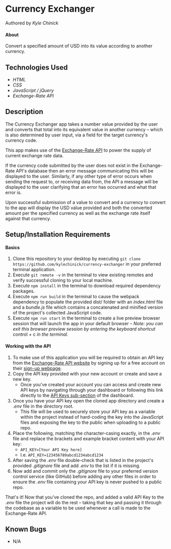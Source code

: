 # Currency Exchanger

Authored by _Kyle Chinick_

#### About

Convert a specified amount of USD into its value according to another currency.

## Technologies Used

- _HTML_
- _CSS_
- _JavaScript / jQuery_
- _Exchange-Rate API_

## Description

The Currency Exchanger app takes a number value provided by the user and converts that total into its equivalent value in another currency – which is also determined by user input, via a field for the target currency's currency code.

This app makes use of the [Exchange-Rate API](https://www.exchangerate-api.com/) to power the supply of current exchange rate data.

If the currency code submitted by the user does not exist in the Exchange-Rate API's database then an error message communicating this will be displayed to the user. Similarly, if any other type of error occurs when sending the request to, or receiving data from, the API a message will be displayed to the user clarifying that an error has occurred and what that error is.

Upon successful submission of a value to convert and a currency to convert to the app will display the USD value provided and both the converted amount per the specified currency as well as the exchange rate itself against that currency.

## Setup/Installation Requirements

#### Basics

1. Clone this repository to your desktop by executing `git clone https://github.com/kylechinick/currency-exchanger` in your preferred terminal application.
2. Execute `git remote -v` in the terminal to view existing remotes and verify successful cloning to your local machine.
3. Execute `npm install` in the terminal to download required dependency packages.
4. Execute `npm run build` in the terminal to cause the webpack dependency to populate the provided dist/ folder with an _index.html_ file and a _bundle.js_ file which contains a concatenated and minified version of the project's collected JavaScript code.
5. Execute `npm run start` in the terminal to create a live preview browser session that will launch the app in your default browser
   – _Note: you can exit this browser preview session by entering the keyboard shortcut_ control _+_ c _in the terminal._

#### Working with the API

1. To make use of this application you will be required to obtain an API key from the [Exchange-Rate API website](https://www.exchangerate-api.com/) by signing up for a free account on their [sign-up webpage](https://app.exchangerate-api.com/sign-up).
2. Copy the API key provided with your new account or create and save a new key.
   - Once you've created your account you can access and create new API keys by navigating through your dashboard or following this link directly to the [API Keys sub-section](https://app.exchangerate-api.com/keys) of the dashboard.
3. Once you have your API key open the cloned app directory and create a _.env_ file in the directory root.
   - This file will be used to securely store your API key as a variable within the project instead of hard-coding the key into the JavaScript files and exposing the key to the public when uploading to a public repo.
4. Place the following, matching the character-casing exactly, in the _.env_ file and replace the brackets and example bracket content with your API key:
   - `API_KEY=[Your API Key here]`
   - I.e. `API_KEY=123456789abcd1234abcd1234`
5. After saving the _.env_ file double-check that is listed in the project's provided _.gitignore_ file and add _.env_ to the list if it is missing.
6. Now add and commit only the _.gitignore_ file to your preferred version control service (like GitHub) before adding any other files in order to ensure the _.env_ file containing your API key is never pushed to a public repo.

That's it! Now that you've cloned the repo, and added a valid API Key to the _.env_ file the project will do the rest – taking that key and passing it through the codebase as a variable to be used whenever a call is made to the Exchange-Rate API.

## Known Bugs

- N/A
